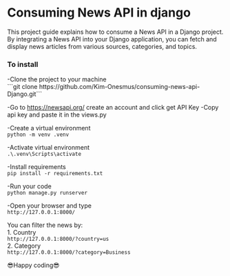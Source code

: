 <h1>Consuming News API in django</h1>
<p>This project guide explains how to consume a News API in a Django project. By integrating a News API into your Django application, you can fetch and display news articles from various sources, categories, and topics.</p>


<h3>To install</h3>
-Clone the project to your machine <br>
```git clone https://github.com/Kim-Onesmus/consuming-news-api-Django.git```


-Go to <a href="https://newsapi.org/">https://newsapi.org/</a> create an account and click get API Key
-Copy api key and paste it in the views.py

-Create a virtual environment<br>
```python -m venv .venv```


-Activate virtual environment<br>
```.\.venv\Scripts\activate```


-Install requirements<br>
```pip install -r requirements.txt```


-Run your code<br>
```python manage.py runserver```



-Open your browser and type<br>
```http://127.0.0.1:8000/```

You can filter the news by: <br>
    1. Country <br>
    ```http://127.0.0.1:8000/?country=us``` <br>
    2. Category <br>
    ```http://127.0.0.1:8000/?category=Business```<br>
    

😎Happy coding😎
